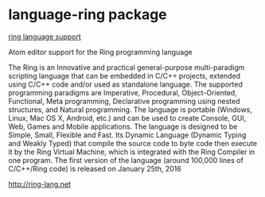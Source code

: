 # language-ring package

[ring language support](https://github.com/ring-lang/ring) 

Atom editor support for the Ring programming language

The Ring is an Innovative and practical general-purpose multi-paradigm scripting language that can be embedded in C/C++ projects, extended using C/C++ code and/or used as standalone language. The supported programming paradigms are Imperative, Procedural, Object-Oriented, Functional, Meta programming, Declarative programming using nested structures, and Natural programming. The language is portable (Windows, Linux, Mac OS X, Android, etc.) and can be used to create Console, GUI, Web, Games and Mobile applications. The language is designed to be Simple, Small, Flexible and Fast. Its Dynamic Language (Dynamic Typing and Weakly Typed) that compile the source code to byte code then execute it by the Ring Virtual Machine, which is integrated with the Ring Compiler in one program. The first version of the language (around 100,000 lines of C/C++/Ring code) is released on January 25th, 2016

http://ring-lang.net
